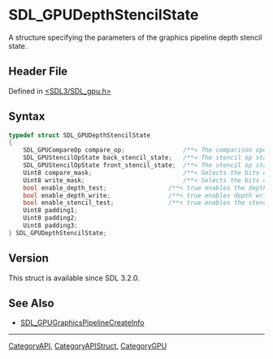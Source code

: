 # SDL_GPUDepthStencilState

A structure specifying the parameters of the graphics pipeline depth stencil state.

## Header File

Defined in [<SDL3/SDL_gpu.h>](https://github.com/libsdl-org/SDL/blob/main/include/SDL3/SDL_gpu.h)

## Syntax

```c
typedef struct SDL_GPUDepthStencilState
{
    SDL_GPUCompareOp compare_op;                /**< The comparison operator used for depth testing. */
    SDL_GPUStencilOpState back_stencil_state;   /**< The stencil op state for back-facing triangles. */
    SDL_GPUStencilOpState front_stencil_state;  /**< The stencil op state for front-facing triangles. */
    Uint8 compare_mask;                         /**< Selects the bits of the stencil values participating in the stencil test. */
    Uint8 write_mask;                           /**< Selects the bits of the stencil values updated by the stencil test. */
    bool enable_depth_test;                 /**< true enables the depth test. */
    bool enable_depth_write;                /**< true enables depth writes. Depth writes are always disabled when enable_depth_test is false. */
    bool enable_stencil_test;               /**< true enables the stencil test. */
    Uint8 padding1;
    Uint8 padding2;
    Uint8 padding3;
} SDL_GPUDepthStencilState;
```

## Version

This struct is available since SDL 3.2.0.

## See Also

- [SDL_GPUGraphicsPipelineCreateInfo](SDL_GPUGraphicsPipelineCreateInfo)






----
[CategoryAPI](CategoryAPI), [CategoryAPIStruct](CategoryAPIStruct), [CategoryGPU](CategoryGPU)

